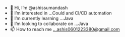 - 👋 Hi, I’m @ashissumandash
- 👀 I’m interested in ...Could and CI/CD automation
- 🌱 I’m currently learning ...Java
- 💞️ I’m looking to collaborate on ...Java
- 📫 How to reach me ...ashis0601223380@gmail.com

<!---
ashissumandash/ashissumandash is a ✨ special ✨ repository because its `README.md` (this file) appears on your GitHub profile.
You can click the Preview link to take a look at your changes.
--->
